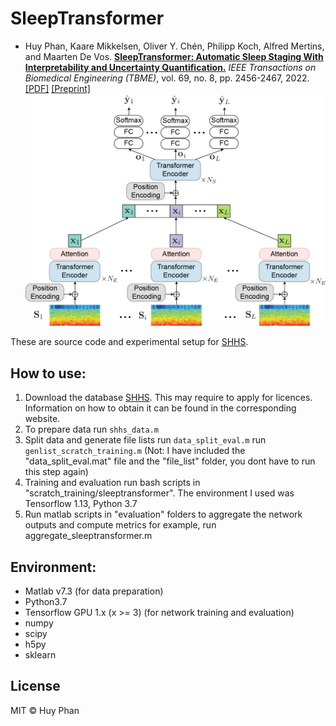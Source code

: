 # SleepTransformer
- Huy Phan, Kaare Mikkelsen, Oliver Y. Chén, Philipp Koch, Alfred Mertins, and Maarten De Vos. [__SleepTransformer: Automatic Sleep Staging With Interpretability and Uncertainty Quantification.__](https://ieeexplore.ieee.org/abstract/document/9392272) _IEEE Transactions on Biomedical Engineering (TBME)_, vol. 69, no. 8, pp. 2456-2467, 2022. [[PDF]](https://ieeexplore.ieee.org/document/9697331) [[Preprint]](https://arxiv.org/abs/2105.11043) <br/>
![SleepTransformer](figure/sleeptransformer.png)

These are source code and experimental setup for [SHHS](https://sleepdata.org/datasets/shhs).

How to use:
-------------
1. Download the database [SHHS](https://sleepdata.org/datasets/shhs). This may require to apply for licences. Information on how to obtain it can be found in the corresponding website.
1. To prepare data
run `shhs_data.m`
2. Split data and generate file lists
run `data_split_eval.m`
run `genlist_scratch_training.m` (Not: I have included the "data_split_eval.mat" file and the "file_list" folder, you dont have to run this step again)
3. Training and evaluation
run bash scripts in "scratch_training/sleeptransformer". The environment I used was Tensorflow 1.13, Python 3.7
4. Run matlab scripts in "evaluation" folders to aggregate the network outputs and compute metrics
for example, run aggregate_sleeptransformer.m

Environment:
-------------
- Matlab v7.3 (for data preparation)
- Python3.7
- Tensorflow GPU 1.x (x >= 3) (for network training and evaluation)
- numpy
- scipy
- h5py
- sklearn 

License
-------------
MIT © Huy Phan
